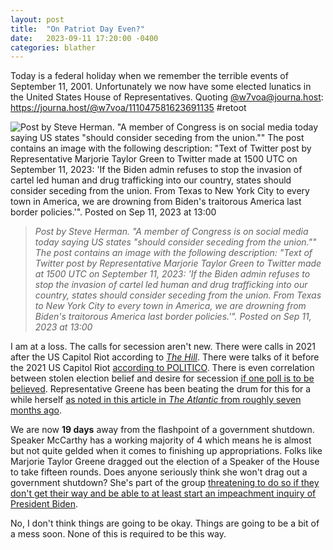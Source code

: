 ```yaml
---
layout: post
title:  "On Patriot Day Even?"
date:   2023-09-11 17:20:00 -0400
categories: blather
---
```

Today is a federal holiday when we remember the terrible events of September 11, 2001.  Unfortunately we now have some elected lunatics in the United States House of Representatives.  Quoting [@w7voa@journa.host](https://journa.host/@w7voa/): <https://journa.host/@w7voa/111047581623691135> #retoot  

![Post by Steve Herman. "A member of Congress is on social media today saying US states "should consider seceding from the union."" The post contains an image with the following description: "Text of Twitter post by Representative Marjorie Taylor Green to Twitter made at 1500 UTC on September 11, 2023: 'If the Biden admin refuses to stop the invasion of cartel led human and drug trafficking into our country, states should consider seceding from the union.  From Texas to New York City to every town in America, we are drowning from Biden's traitorous America last border policies.'". Posted on Sep 11, 2023 at 13:00]({{site.url}}/img/mtg-secede.jpg)  

>*Post by Steve Herman. "A member of Congress is on social media today saying US states "should consider seceding from the union."" The post contains an image with the following description: "Text of Twitter post by Representative Marjorie Taylor Green to Twitter made at 1500 UTC on September 11, 2023: 'If the Biden admin refuses to stop the invasion of cartel led human and drug trafficking into our country, states should consider seceding from the union.  From Texas to New York City to every town in America, we are drowning from Biden's traitorous America last border policies.'". Posted on Sep 11, 2023 at 13:00*  

I am at a loss.  The calls for secession aren't new.  There were calls in 2021 after the US Capitol Riot according to [*The Hill*](http://web.archive.org/web/20230604235034/https://thehill.com/changing-america/enrichment/arts-culture/563221-shocking-poll-finds-many-americans-now-want-to/).  There were talks of it before the 2021 US Capitol Riot [according to POLITICO](http://web.archive.org/web/20230516215201/https://www.politico.com/news/magazine/2020/12/21/secession-donald-trump-449348).  There is even correlation between stolen election belief and desire for secession [if one poll is to be believed](http://web.archive.org/web/20230214165556/https://victory-insights.com/files/TX_Secession_Poll_OFFICIAL.pdf).  Representative Greene has been beating the drum for this for a while herself [as noted in this article in *The Atlantic* from roughly seven months ago](http://web.archive.org/web/20230710173859/https://www.theatlantic.com/ideas/archive/2023/02/marjorie-taylor-greene-secession-civil-war/673142/).

We are now **19 days** away from the flashpoint of a government shutdown.  Speaker McCarthy has a working majority of 4 which means he is almost but not quite gelded when it comes to finishing up appropriations.  Folks like Marjorie Taylor Greene dragged out the election of a Speaker of the House to take fifteen rounds.  Does anyone seriously think she won't drag out a government shutdown?  She's part of the group [threatening to do so if they don't get their way and be able to at least start an impeachment inquiry of President Biden](http://web.archive.org/web/20230911213350/https://www.cnn.com/2023/09/11/politics/impeachment-government-shutdown-house-return/index.html).  

No, I don't think things are going to be okay.  Things are going to be a bit of a mess soon.  None of this is required to be this way.
